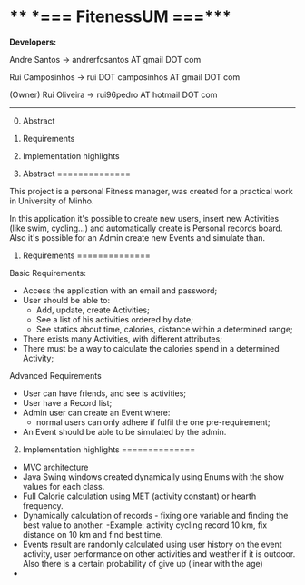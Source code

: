 ** \*=== FitenessUM ===\***
==============

**Developers:**

Andre Santos  -> andrerfcsantos AT gmail DOT com

Rui Camposinhos -> rui DOT camposinhos AT gmail DOT com

(Owner) Rui Oliveira -> rui96pedro AT hotmail DOT com

--------------
0) Abstract
1) Requirements
2) Implementation highlights


0) Abstract
==============

This project is a personal Fitness manager, was created for a practical work in University of Minho.

In this application it's possible to create new users, insert new Activities (like swim, cycling...) and automatically create is Personal records board.
Also it's possible for an Admin create new Events and simulate than.


1) Requirements
==============

Basic Requirements: 

 - Access the application with an email and password;
 - User should be able to:
 	- Add, update, create Activities;
 	- See a list of his activities ordered by date;
 	- See statics about time, calories, distance within a determined range;
 - There exists many Activities, with different attributes;
 - There must be a way to calculate the calories spend in a determined Activity;

Advanced Requirements

 - User can have friends, and see is activities;
 - User have a Record list;
 - Admin user can create an Event where:
 	- normal users can only adhere if fulfil the one pre-requirement;
 - An Event should be able to be simulated by the admin.

2) Implementation highlights
==============

 - MVC architecture
 - Java Swing windows created dynamically using Enums with the show values for each class.
 - Full Calorie calculation using MET (activity constant) or hearth frequency.
 - Dynamically calculation of records - fixing one variable and finding the best value to another.
 	-Example: activity cycling record 10 km, fix distance on 10 km and find best time.
 - Events result are randomly calculated using user history on the event activity, user performance on other activities and  weather if it is outdoor. Also there is a certain probability of give up (linear with the age)
 -
